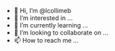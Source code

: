 - 👋 Hi, I’m @lcollimeb
- 👀 I’m interested in ...
- 🌱 I’m currently learning ...
- 💞️ I’m looking to collaborate on ...
- 📫 How to reach me ...

<!---
lcollimeb/lcollimeb is a ✨ special ✨ repository because its `README.md` (this file) appears on your GitHub profile.
You can click the Preview link to take a look at your changes.
--->
